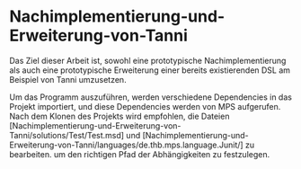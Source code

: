 # Nachimplementierung-und-Erweiterung-von-Tanni
Das Ziel dieser Arbeit ist, sowohl eine prototypische Nachimplementierung als auch eine prototypische Erweiterung einer bereits existierenden DSL am Beispiel von Tanni umzusetzen.



Um das Programm auszuführen, werden verschiedene Dependencies in das Projekt importiert, und diese Dependencies werden von MPS aufgerufen. Nach dem Klonen des Projekts wird empfohlen, die Dateien [Nachimplementierung-und-Erweiterung-von-Tanni/solutions/Test/Test.msd] und [Nachimplementierung-und-Erweiterung-von-Tanni/languages/de.thb.mps.language.Junit/] zu bearbeiten. um den richtigen Pfad der Abhängigkeiten zu festzulegen.
